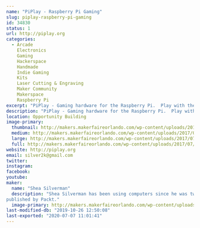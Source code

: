 ```yaml
---
name: "PiPlay - Raspberry Pi Gaming"
slug: piplay-raspberry-pi-gaming
id: 34830
status: 1
url: http://piplay.org
categories:
  - Arcade
    Electronics
    Gaming
    Hackerspace
    Handmade
    Indie Gaming
    Kits
    Laser Cutting & Engraving
    Maker Community
    Makerspace
    Raspberry Pi
excerpt: "PiPlay - Gaming hardware for the Raspberry Pi.  Play with the PiPlay Portable, PiPlay Deskcade, and the Nintendo Switch Arcade."
description: "PiPlay - Gaming hardware for the Raspberry Pi.  Play with the PiPlay Portable, PiPlay Deskcade, and the Nintendo Switch Arcade."
location: Opportunity Building
image-primary:
  thumbnail: http://makers.makerfaireorlando.com/wp-content/uploads/2017/07/header2-150x150.png
  medium: http://makers.makerfaireorlando.com/wp-content/uploads/2017/07/header2-300x169.png
  large: http://makers.makerfaireorlando.com/wp-content/uploads/2017/07/header2-1024x576.png
  full: http://makers.makerfaireorlando.com/wp-content/uploads/2017/07/header2.png
website: http://piplay.org
email: silver2k@gmail.com
twitter: 
instagram: 
facebook: 
youtube: 
maker:
  name: "Shea Silverman"
  description: "Shea Silverman has been using computers since he was two years old.  He has always been drawn to technology, video games, education, and the public sector. He is an employee at the Center for Distributed Learning at UCF, where he spends his time researching and developing new ways to enhance online learning.  He is a member of the Orlando makerspace FamiLAB, and alumni of the University of Central Florida.  He has been published in 2600: The Hacker Quarterly, was a technical reviewer for the Raspberry Pi Networking Cookbook, and has been previously 
published by Packt."
  image-primary: http://makers.makerfaireorlando.com/wp-content/uploads/2015/06/IMGP0453-1385501391_420_420_75_s_c1.jpg
last-modified-db: "2019-10-26 12:50:08"
last-exported: "2020-07-07 11:01:41"
---
```

